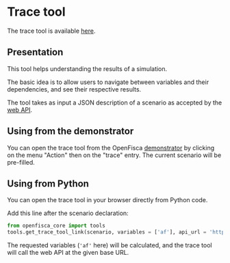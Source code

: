 # Trace tool

The trace tool is available [here](http://www.openfisca.fr/tools/trace).

## Presentation

This tool helps understanding the results of a simulation.

The basic idea is to allow users to navigate between variables and their dependencies, and see their respective results.

The tool takes as input a JSON description of a scenario as accepted by the [web API](../openfisca-web-api/json-data-structures.md).

## Using from the demonstrator

You can open the trace tool from the OpenFisca [demonstrator](http://ui.openfisca.fr/) by clicking on the menu "Action" then on the "trace" entry. The current scenario will be pre-filled.

## Using from Python

You can open the trace tool in your browser directly from Python code.

Add this line after the scenario declaration:

```python
from openfisca_core import tools
tools.get_trace_tool_link(scenario, variables = ['af'], api_url = 'http://api.openfisca.fr')
```

The requested variables (`'af'` here) will be calculated, and the trace tool will call the web API at the given
base URL.

